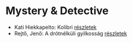 # Mystery & Detective

- Kati Hiekkapelto: Kolibri [részletek](_details/%7Bopf.creator%7D.md#id_1198)
- Rejtő, Jenő: A drótnélküli gyilkosság [részletek](_details/%7Bopf.creator%7D.md#id_127)